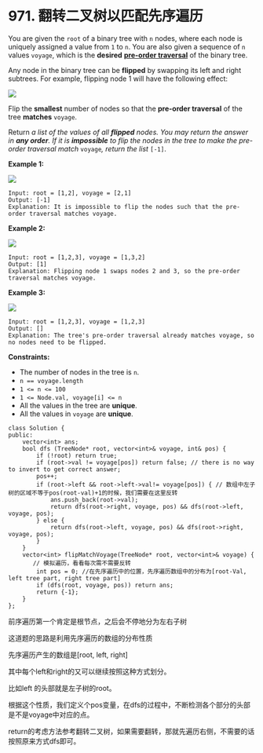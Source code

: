 # 971. 翻转二叉树以匹配先序遍历

You are given the `root` of a binary tree with `n` nodes, where each node is uniquely assigned a value from `1` to `n`. You are also given a sequence of `n` values `voyage`, which is the **desired** [**pre-order traversal**](https://en.wikipedia.org/wiki/Tree\_traversal#Pre-order) of the binary tree.

Any node in the binary tree can be **flipped** by swapping its left and right subtrees. For example, flipping node 1 will have the following effect:

![](https://assets.leetcode.com/uploads/2021/02/15/fliptree.jpg)

Flip the **smallest** number of nodes so that the **pre-order traversal** of the tree **matches** `voyage`.

Return _a list of the values of all **flipped** nodes. You may return the answer in **any order**. If it is **impossible** to flip the nodes in the tree to make the pre-order traversal match_ `voyage`_, return the list_ `[-1]`.

**Example 1:**

![](https://assets.leetcode.com/uploads/2019/01/02/1219-01.png)

```
Input: root = [1,2], voyage = [2,1]
Output: [-1]
Explanation: It is impossible to flip the nodes such that the pre-order traversal matches voyage.
```

**Example 2:**

![](https://assets.leetcode.com/uploads/2019/01/02/1219-02.png)

```
Input: root = [1,2,3], voyage = [1,3,2]
Output: [1]
Explanation: Flipping node 1 swaps nodes 2 and 3, so the pre-order traversal matches voyage.
```

**Example 3:**

![](https://assets.leetcode.com/uploads/2019/01/02/1219-02.png)

```
Input: root = [1,2,3], voyage = [1,2,3]
Output: []
Explanation: The tree's pre-order traversal already matches voyage, so no nodes need to be flipped.
```

**Constraints:**

* The number of nodes in the tree is `n`.
* `n == voyage.length`
* `1 <= n <= 100`
* `1 <= Node.val, voyage[i] <= n`
* All the values in the tree are **unique**.
* All the values in `voyage` are **unique**.

```clike
class Solution {
public:
    vector<int> ans;
    bool dfs (TreeNode* root, vector<int>& voyage, int& pos) {
        if (!root) return true;
        if (root->val != voyage[pos]) return false; // there is no way to invert to get correct answer;
        pos++;
        if (root->left && root->left->val!= voyage[pos]) { // 数组中左子树的区域不等于pos(root-val)+1的时候，我们需要在这里反转
            ans.push_back(root->val);
            return dfs(root->right, voyage, pos) && dfs(root->left, voyage, pos);
        } else {
            return dfs(root->left, voyage, pos) && dfs(root->right, voyage, pos);
        }
    }
    vector<int> flipMatchVoyage(TreeNode* root, vector<int>& voyage) {
       // 模拟遍历，看看每次需不需要反转    
        int pos = 0; //在先序遍历中的位置，先序遍历数组中的分布为[root-Val, left tree part, right tree part]
        if (dfs(root, voyage, pos)) return ans;
        return {-1};
    }
};
```

前序遍历第一个肯定是根节点，之后会不停地分为左右子树

这道题的思路是利用先序遍历的数组的分布性质

先序遍历产生的数组是\[root, left, right]

其中每个left和right的又可以继续按照这种方式划分。

比如left 的头部就是左子树的root。

根据这个性质，我们定义个pos变量，在dfs的过程中，不断检测各个部分的头部是不是voyage中对应的点。

return的考虑方法参考翻转二叉树，如果需要翻转，那就先遍历右侧，不需要的话按照原来方式dfs即可。

